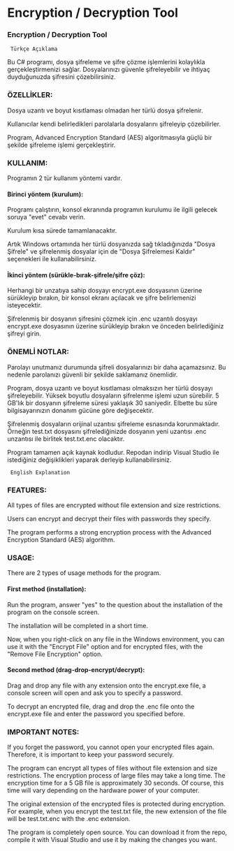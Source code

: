 # Encryption / Decryption Tool
### Encryption / Decryption Tool

     Türkçe Açıklama

Bu C# programı, dosya şifreleme ve şifre çözme işlemlerini kolaylıkla gerçekleştirmenizi sağlar. Dosyalarınızı güvenle şifreleyebilir ve ihtiyaç duyduğunuzda şifresini çözebilirsiniz.

### ÖZELLİKLER:

Dosya uzantı ve boyut kısıtlaması olmadan her türlü dosya şifrelenir.

Kullanıcılar kendi belirledikleri parolalarla dosyalarını şifreleyip çözebilirler.

Program, Advanced Encryption Standard (AES) algoritmasıyla güçlü bir şekilde şifreleme işlemi gerçekleştirir.


### KULLANIM:

Programın 2 tür kullanım yöntemi vardır.

#### Birinci yöntem (kurulum):
Programı çalıştırın, konsol ekranında programın kurulumu ile ilgili gelecek soruya "evet" cevabı verin.

Kurulum kısa sürede tamamlanacaktır.

Artık Windows ortamında her türlü dosyanızda sağ tıkladığınızda "Dosya Şifrele" ve şifrelenmiş dosyalar için de "Dosya Şifrelemesi Kaldır" seçenekleri ile kullanabilirsiniz.

#### İkinci yöntem (sürükle-bırak-şifrele/şifre çöz):
Herhangi bir unzatıya sahip dosyayı encrypt.exe dosyasının üzerine sürükleyip bırakın, bir konsol ekranı açılacak ve şifre belirlemenizi isteyecektir.

Şifrelenmiş bir dosyanın şifresini çözmek için .enc uzantılı dosyayı encrypt.exe dosyasının üzerine sürükleyip bırakın ve önceden belirlediğiniz şifreyi girin.

### ÖNEMLİ NOTLAR:

Parolayı unutmanız durumunda şifreli dosyalarınızı bir daha açamazsınız. Bu nedenle parolanızı güvenli bir şekilde saklamanız önemlidir.

Program, dosya uzantı ve boyut kısıtlaması olmaksızın her türlü dosyayı şifreleyebilir. Yüksek boyutlu dosyaların şifrelenme işlemi uzun sürebilir. 5 GB'lık bir dosyanın şifreleme süresi yaklaşık 30 saniyedir. Elbette bu süre bilgisayarınızın donanım gücüne göre değişecektir.

Şifrelenmiş dosyaların orijinal uzantısı şifreleme esnasında korunmaktadır. Örneğin test.txt dosyasını şifrelediğinizde dosyanın yeni uzantısı .enc unzantısı ile birlitek test.txt.enc olacaktır.

Program tamamen açık kaynak kodludur. Repodan indirip Visual Studio ile istediğiniz değişiklikleri yaparak derleyip kullanabilirsiniz.


     English Explanation

### FEATURES:

All types of files are encrypted without file extension and size restrictions.

Users can encrypt and decrypt their files with passwords they specify.

The program performs a strong encryption process with the Advanced Encryption Standard (AES) algorithm.

### USAGE:

There are 2 types of usage methods for the program.

#### First method (installation):
Run the program, answer "yes" to the question about the installation of the program on the console screen.

The installation will be completed in a short time.

Now, when you right-click on any file in the Windows environment, you can use it with the "Encrypt File" option and for encrypted files, with the "Remove File Encryption" option.

#### Second method (drag-drop-encrypt/decrypt):
Drag and drop any file with any extension onto the encrypt.exe file, a console screen will open and ask you to specify a password.

To decrypt an encrypted file, drag and drop the .enc file onto the encrypt.exe file and enter the password you specified before.

### IMPORTANT NOTES:

If you forget the password, you cannot open your encrypted files again. Therefore, it is important to keep your password securely.

The program can encrypt all types of files without file extension and size restrictions. The encryption process of large files may take a long time. The encryption time for a 5 GB file is approximately 30 seconds. Of course, this time will vary depending on the hardware power of your computer.

The original extension of the encrypted files is protected during encryption. For example, when you encrypt the test.txt file, the new extension of the file will be test.txt.enc with the .enc extension.

The program is completely open source. You can download it from the repo, compile it with Visual Studio and use it by making the changes you want.
